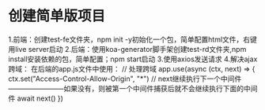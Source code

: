 # 创建简单版项目
1.前端：创建test-fe文件夹，npm init -y初始化一个包，简单配置html文件，右键用live server启动
2.后端：使用koa-generator脚手架创建test-rd文件夹,npm install安装依赖的包，简单配置；npm start启动
3.使用axios发送请求
4.解决ajax跨域：
在后端的app.js文件中使用：
// 处理跨域
app.use(async (ctx, next) => {
  ctx.set("Access-Control-Allow-Origin", "*")
  // next继续执行下一个中间件————————如果没有，则被第一个中间件捕获后就不会继续执行下面的中间件
  await next()
})
